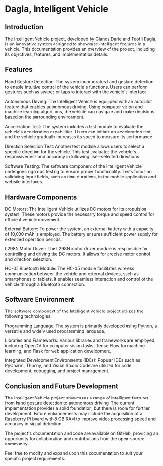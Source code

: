 # Dagla, Intelligent Vehicle
## Introduction
The Intelligent Vehicle project, developed by Glanda Darie and Teofil Dagla, is an innovative system designed to showcase intelligent features in a vehicle. This documentation provides an overview of the project, including its objectives, features, and implementation details.

## Features
Hand Gesture Detection: The system incorporates hand gesture detection to enable intuitive control of the vehicle's functions. Users can perform gestures such as swipes or taps to interact with the vehicle's interface.

Autonomous Driving: The Intelligent Vehicle is equipped with an autopilot feature that enables autonomous driving. Using computer vision and machine learning algorithms, the vehicle can navigate and make decisions based on the surrounding environment.

Acceleration Test: The system includes a test module to evaluate the vehicle's acceleration capabilities. Users can initiate an acceleration test, and the vehicle gradually increases its speed to measure its performance.

Direction Selection Test: Another test module allows users to select a specific direction for the vehicle. This test evaluates the vehicle's responsiveness and accuracy in following user-selected directions.

Software Testing: The software component of the Intelligent Vehicle undergoes rigorous testing to ensure proper functionality. Tests focus on validating input fields, such as time durations, in the mobile application and website interfaces.

## Hardware Components
DC Motors: The Intelligent Vehicle utilizes DC motors for its propulsion system. These motors provide the necessary torque and speed control for efficient vehicle movement.

External Battery: To power the system, an external battery with a capacity of 10,000 mAh is employed. The battery ensures sufficient power supply for extended operation periods.

L298N Motor Driver: The L298N motor driver module is responsible for controlling and driving the DC motors. It allows for precise motor control and direction selection.

HC-05 Bluetooth Module: The HC-05 module facilitates wireless communication between the vehicle and external devices, such as smartphones or tablets. It enables seamless interaction and control of the vehicle through a Bluetooth connection.

## Software Environment
The software component of the Intelligent Vehicle project utilizes the following technologies:

Programming Language: The system is primarily developed using Python, a versatile and widely used programming language.

Libraries and Frameworks: Various libraries and frameworks are employed, including OpenCV for computer vision tasks, TensorFlow for machine learning, and Flask for web application development.

Integrated Development Environments (IDEs): Popular IDEs such as PyCharm, Thonny, and Visual Studio Code are utilized for code development, debugging, and project management.

## Conclusion and Future Development
The Intelligent Vehicle project showcases a range of intelligent features, from hand gesture detection to autonomous driving. The current implementation provides a solid foundation, but there is room for further development. Future enhancements may include the acquisition of a Raspberry Pi board with 8 GB RAM to improve video processing speed and accuracy in signal detection.

The project's documentation and code are available on GitHub, providing an opportunity for collaboration and contributions from the open-source community.

Feel free to modify and expand upon this documentation to suit your specific project requirements.
